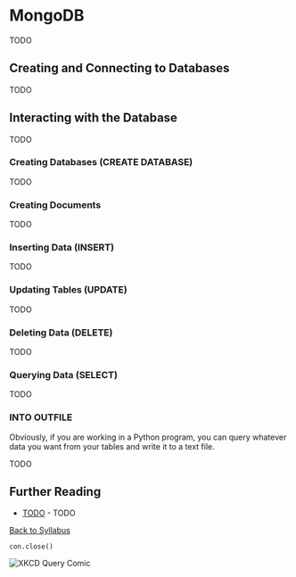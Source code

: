 # MongoDB

TODO


## Creating and Connecting to Databases

TODO

## Interacting with the Database

TODO

### Creating Databases (CREATE DATABASE)

TODO

### Creating Documents

TODO

### Inserting Data (INSERT)

TODO

### Updating Tables (UPDATE)

TODO

### Deleting Data (DELETE)

TODO

### Querying Data (SELECT)

TODO



### INTO OUTFILE

Obviously, if you are working in a Python program, you can query whatever data you want from your tables and write it to a text file. 

TODO


## Further Reading

 * [TODO](https://www.google.com) - TODO

[Back to Syllabus](../../README.md)

    con.close()

![XKCD Query Comic](https://imgs.xkcd.com/comics/query.png)
